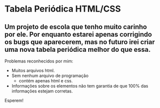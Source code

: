 # Tabela Periódica HTML/CSS
## Um projeto de escola que tenho muito carinho por ele. Por enquanto estarei apenas corrigindo os bugs que aparecerem, mas no futuro irei criar uma nova tabela periódica melhor do que essa.

 Problemas reconhecidos por mim:
 * Muitos arquivos html.
 * Sem nenhum arquivo de programação
   * contém apenas html e css.
 * Informações sobre os elementos não tem garantia de que 100% das informações estejam corretas.

 Esperem!